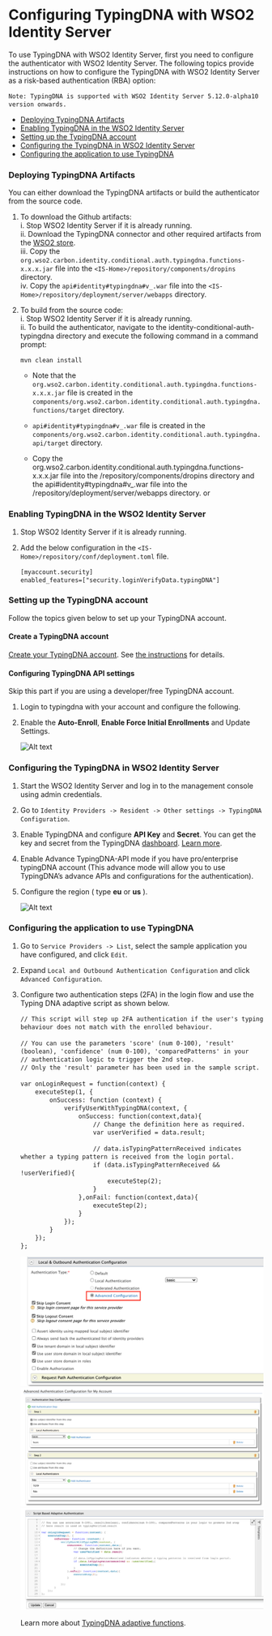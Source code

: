 # Configuring TypingDNA with WSO2 Identity Server

To use TypingDNA with WSO2 Identity Server, first you need to configure the authenticator with WSO2 Identity Server. The following topics provide instructions on how to configure the TypingDNA with WSO2 Identity Server as a risk-based authentication (RBA) option:

```
Note: TypingDNA is supported with WSO2 Identity Server 5.12.0-alpha10 version onwards.
```
* [Deploying TypingDNA Artifacts](#deploying-typingdna-artifacts)
* [Enabling TypingDNA in the WSO2 Identity Server](#enabling-typingdna-in-the-wso2-identity-server)
* [Setting up the TypingDNA account](#setting-up-the-typingdna-account)
* [Configuring the TypingDNA in WSO2 Identity Server](#configuring-the-typingdna-in-wso2-identity-server)
* [Configuring the application to use TypingDNA](#configuring-the-application-to-use-typingdna)

### Deploying TypingDNA Artifacts

You can either download the TypingDNA artifacts or build the authenticator from the source code.

1. To download the Github artifacts:  
   i. Stop WSO2 Identity Server if it is already running.   
   ii. Download the TypingDNA connector and other required artifacts from the [WSO2 store](https://store.wso2.com/store/assets/isconnector/list).  
   iii. Copy the `org.wso2.carbon.identity.conditional.auth.typingdna.functions-x.x.x.jar` file into the `<IS-Home>/repository/components/dropins` directory.   
   iv. Copy the `api#identity#typingdna#v_.war` file into the `<IS-Home>/repository/deployment/server/webapps` directory.

2. To build from the source code:  
   i. Stop WSO2 Identity Server if it is already running.  
   ii. To build the authenticator, navigate to the identity-conditional-auth-typingdna directory and execute the following command in a command prompt:

   ```
   mvn clean install
   ```

    * Note that the `org.wso2.carbon.identity.conditional.auth.typingdna.functions-x.x.x.jar` file is created in the `components/org.wso2.carbon.identity.conditional.auth.typingdna.functions/target` directory.
    * `api#identity#typingdna#v_.war` file is created in the `components/org.wso2.carbon.identity.conditional.auth.typingdna.api/target`
      directory.

    * Copy the org.wso2.carbon.identity.conditional.auth.typingdna.functions-x.x.x.jar file into the
      <IS-Home>/repository/components/dropins directory and the api#identity#typingdna#v_.war file into the <IS-Home>/repository/deployment/server/webapps directory.
 or
### Enabling TypingDNA in the WSO2 Identity Server

1. Stop WSO2 Identity Server if it is already running.
2. Add the below configuration in the `<IS-Home>/repository/conf/deployment.toml` file.
   
    ```
   [myaccount.security]
    enabled_features=["security.loginVerifyData.typingDNA"]
   ```

### Setting up the TypingDNA account

Follow the topics given below to set up your TypingDNA account.

#### Create a TypingDNA account

[Create your TypingDNA account](https://www.typingdna.com/clients/signup).
See [the instructions](files/Account%20Creation.pdf) for details.

#### Configuring TypingDNA API settings
Skip this part if you are using a developer/free TypingDNA account.

1. Login to typingdna with your account and configure the following.
2. Enable the **Auto-Enroll**, **Enable Force Initial Enrollments** and Update Settings.

    ![Alt text](images/screen-shot-2.png?raw=true)

### Configuring the TypingDNA in WSO2 Identity Server

1. Start the WSO2 Identity Server and log in to the management console using admin credentials.
2. Go to `Identity Providers -> Resident -> Other settings -> TypingDNA Configuration`.
4. Enable TypingDNA and configure **API Key** and **Secret**. You can get the key and secret from the TypingDNA [dashboard](https://www.typingdna.com/clients/).
   [Learn more](files/Sign%20In.pdf).
5. Enable Advance TypingDNA-API mode if you have pro/enterprise typingDNA account (This advance mode will allow you
   to use TypingDNA’s advance APIs and configurations for the authentication).  
6. Configure the region ( type **eu** or **us** ).

    ![Alt text](images/screen-shot-3.png?raw=true)

### Configuring the application to use TypingDNA

1. Go to `Service Providers -> List`, select the sample application you have configured, and click `Edit`.
2. Expand `Local and Outbound Authentication Configuration` and click `Advanced Configuration`.
3. Configure two authentication steps (2FA) in the login flow and use the Typing DNA adaptive script as shown below.

    ```
    // This script will step up 2FA authentication if the user's typing behaviour does not match with the enrolled behaviour.
    
    // You can use the parameters 'score' (num 0-100), 'result' (boolean), 'confidence' (num 0-100), 'comparedPatterns' in your 
    // authentication logic to trigger the 2nd step. 
    // Only the 'result' parameter has been used in the sample script. 
    
    var onLoginRequest = function(context) {
        executeStep(1, {
            onSuccess: function (context) {
                verifyUserWithTypingDNA(context, {
                    onSuccess: function(context,data){
                        // Change the definition here as required.
                        var userVerified = data.result;
    
                        // data.isTypingPatternReceived indicates whether a typing pattern is received from the login portal.
                        if (data.isTypingPatternReceived && !userVerified){
                            executeStep(2);
                        }
                    },onFail: function(context,data){
                        executeStep(2);
                    }
                });
            }
        });
    };
   ```
 
    ![Alt_text](images/screen-shot-4.png?raw=true)
    ![Alt_text](images/screen-shot-6.png?raw=true)
    ![Alt_text](images/screen-shot-7.png?raw=true)

    Learn more about [TypingDNA adaptive functions](files/adaptive-script-description.md).
